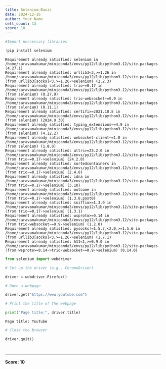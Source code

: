 ```yaml
---
title: Selenium-Basic
date: 2024-12-16
author: Your Name
cell_count: 13
score: 10
---
```


```python
#Import neccessary libraries
```


```python
!pip install selenium
```

    Requirement already satisfied: selenium in /home/saravanakumar/miniconda3/envs/py12/lib/python3.12/site-packages (4.27.1)
    Requirement already satisfied: urllib3<3,>=1.26 in /home/saravanakumar/miniconda3/envs/py12/lib/python3.12/site-packages (from urllib3[socks]<3,>=1.26->selenium) (2.2.3)
    Requirement already satisfied: trio~=0.17 in /home/saravanakumar/miniconda3/envs/py12/lib/python3.12/site-packages (from selenium) (0.27.0)
    Requirement already satisfied: trio-websocket~=0.9 in /home/saravanakumar/miniconda3/envs/py12/lib/python3.12/site-packages (from selenium) (0.11.1)
    Requirement already satisfied: certifi>=2021.10.8 in /home/saravanakumar/miniconda3/envs/py12/lib/python3.12/site-packages (from selenium) (2024.8.30)
    Requirement already satisfied: typing_extensions~=4.9 in /home/saravanakumar/miniconda3/envs/py12/lib/python3.12/site-packages (from selenium) (4.12.2)
    Requirement already satisfied: websocket-client~=1.8 in /home/saravanakumar/miniconda3/envs/py12/lib/python3.12/site-packages (from selenium) (1.8.0)
    Requirement already satisfied: attrs>=23.2.0 in /home/saravanakumar/miniconda3/envs/py12/lib/python3.12/site-packages (from trio~=0.17->selenium) (24.2.0)
    Requirement already satisfied: sortedcontainers in /home/saravanakumar/miniconda3/envs/py12/lib/python3.12/site-packages (from trio~=0.17->selenium) (2.4.0)
    Requirement already satisfied: idna in /home/saravanakumar/miniconda3/envs/py12/lib/python3.12/site-packages (from trio~=0.17->selenium) (3.10)
    Requirement already satisfied: outcome in /home/saravanakumar/miniconda3/envs/py12/lib/python3.12/site-packages (from trio~=0.17->selenium) (1.3.0.post0)
    Requirement already satisfied: sniffio>=1.3.0 in /home/saravanakumar/miniconda3/envs/py12/lib/python3.12/site-packages (from trio~=0.17->selenium) (1.3.1)
    Requirement already satisfied: wsproto>=0.14 in /home/saravanakumar/miniconda3/envs/py12/lib/python3.12/site-packages (from trio-websocket~=0.9->selenium) (1.2.0)
    Requirement already satisfied: pysocks!=1.5.7,<2.0,>=1.5.6 in /home/saravanakumar/miniconda3/envs/py12/lib/python3.12/site-packages (from urllib3[socks]<3,>=1.26->selenium) (1.7.1)
    Requirement already satisfied: h11<1,>=0.9.0 in /home/saravanakumar/miniconda3/envs/py12/lib/python3.12/site-packages (from wsproto>=0.14->trio-websocket~=0.9->selenium) (0.14.0)



```python
from selenium import webdriver
```


```python
# Set up the driver (e.g., ChromeDriver)
```


```python
driver = webdriver.Firefox()
```


```python
# Open a webpage
```


```python
driver.get("https://www.youtube.com")
```


```python
# Print the title of the webpage
```


```python
print("Page title:", driver.title)
```

    Page title: YouTube



```python
# Close the browser
```


```python
driver.quit()
```


```python

```


```python

```


---
**Score: 10**
